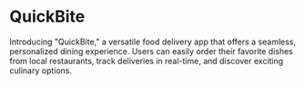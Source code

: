 # QuickBite
Introducing "QuickBite," a versatile food delivery app  that offers a seamless, personalized dining experience.  Users can easily order their favorite dishes from local restaurants,  track deliveries in real-time, and discover exciting culinary options.
